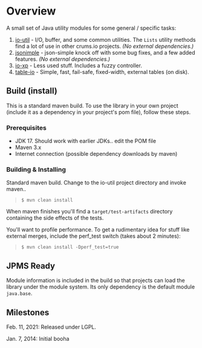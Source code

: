 Overview 
========

A small set of Java utility modules for some general / specific tasks:

1. [io-util](./io-util/README.md) - I/O, buffer, and some common utilities. The `Lists` utility methods find a lot of use in other crums.io projects. *(No external dependencies.)*
2. [jsonimple](./jsonimple/READE.md) - json-simple knock off with some bug fixes, and a few added features. *(No external dependencies.)*
3. [io-xp](./io-xp/README.md) - Less used stuff. Includes a fuzzy controller.
4. [table-io](./table-io/README.md) - Simple, fast, fail-safe, fixed-width, external tables (on disk).



  

## Build (install)

This is a standard maven build. To use the library in your own project (include it as a dependency
in your project's pom file), follow these steps.

### Prerequisites

* JDK 17. Should work with earlier JDKs.. edit the POM file
* Maven 3.x
* Internet connection (possible dependency downloads by maven)

### Building & Installing

Standard maven build. Change to the io-util project directory and invoke maven..

>`$ mvn clean install`


When maven finishes you'll find a `target/test-artifacts` directory containing the side effects of the tests.

You'll want to profile performance. To get a rudimentary idea for stuff like external merges, include the perf_test switch (takes about 2 minutes):

>`$ mvn clean install -Dperf_test=true`


## JPMS Ready

Module information is included in the build so that projects can load the library under the module system.
Its only dependency is the default module `java.base`.


## Milestones

Feb. 11, 2021: Released under LGPL.

Jan. 7, 2014: Initial booha






